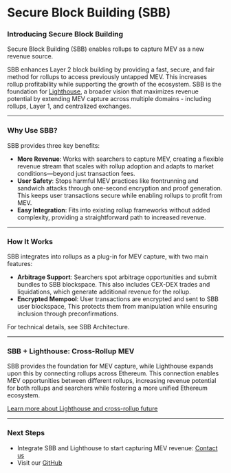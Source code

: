# Secure Block Building (SBB)

### Introducing Secure Block Building

Secure Block Building (SBB) enables rollups to capture MEV as a new revenue source.

SBB enhances Layer 2 block building by providing a fast, secure, and fair method for rollups to access previously untapped MEV. This increases rollup profitability while supporting the growth of the ecosystem. SBB is the foundation for [Lighthouse](lighthouse.md), a broader vision that maximizes revenue potential by extending MEV capture across multiple domains - including rollups, Layer 1, and centralized exchanges.

***

### **Why Use SBB?**

SBB provides three key benefits:

* **More Revenue**: Works with searchers to capture MEV, creating a flexible revenue stream that scales with rollup adoption and adapts to market conditions—beyond just transaction fees.
* **User Safety**: Stops harmful MEV practices like frontrunning and sandwich attacks through one-second encryption and proof generation. This keeps user transactions secure while enabling rollups to profit from MEV.
* **Easy Integration**: Fits into existing rollup frameworks without added complexity, providing a straightforward path to increased revenue.

***

### How It Works

SBB integrates into rollups as a plug-in for MEV capture, with two main features:

* **Arbitrage Support**: Searchers spot arbitrage opportunities and submit bundles to SBB blockspace. This also includes CEX-DEX trades and liquidations, which generate additional revenue for the rollup.
* **Encrypted Mempool**: User transactions are encrypted and sent to SBB user blockspace, This protects them from manipulation while ensuring inclusion through preconfirmations.

For technical details, see SBB Architecture.

***

### **SBB + Lighthouse: Cross-Rollup MEV**

SBB provides the foundation for MEV capture, while Lighthouse expands upon this by connecting rollups across Ethereum. This connection enables MEV opportunities between different rollups, increasing revenue potential for both rollups and searchers while fostering a more unified Ethereum ecosystem.

[Learn more about Lighthouse and cross-rollup future](lighthouse.md)

***

### Next Steps

* Integrate SBB and Lighthouse to start capturing MEV revenue: [Contact us](https://www.theradius.xyz/contact)
* Visit our [GitHub](https://github.com/radiusxyz)
